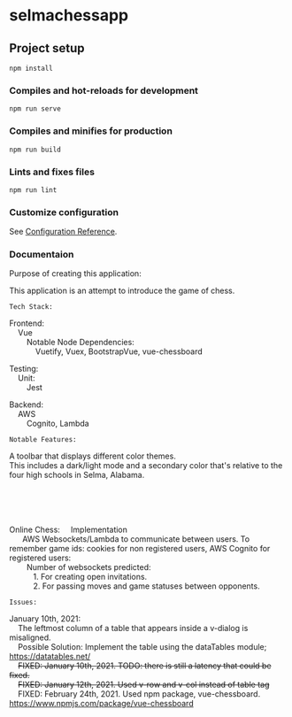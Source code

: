 # selmachessapp

## Project setup
```
npm install
```

### Compiles and hot-reloads for development
```
npm run serve
```

### Compiles and minifies for production
```
npm run build
```

### Lints and fixes files
```
npm run lint
```

### Customize configuration
See [Configuration Reference](https://cli.vuejs.org/config/).

### Documentaion

Purpose of creating this application:

This application is an attempt to introduce the game of chess.

```
Tech Stack:
```

Frontend: <br />
&nbsp;&nbsp;&nbsp;&nbsp;Vue <br />
&nbsp;&nbsp;&nbsp;&nbsp;&nbsp;&nbsp;&nbsp;&nbsp;Notable Node Dependencies:<br />
&nbsp;&nbsp;&nbsp;&nbsp;&nbsp;&nbsp;&nbsp;&nbsp;&nbsp;&nbsp;&nbsp;&nbsp;Vuetify, Vuex, BootstrapVue, vue-chessboard<br />

Testing: <br />
&nbsp;&nbsp;&nbsp;&nbsp;Unit:<br />
&nbsp;&nbsp;&nbsp;&nbsp;&nbsp;&nbsp;&nbsp;&nbsp;Jest<br />

Backend:<br />
&nbsp;&nbsp;&nbsp;&nbsp;AWS<br />
&nbsp;&nbsp;&nbsp;&nbsp;&nbsp;&nbsp;&nbsp;&nbsp;Cognito, Lambda<br />

```
Notable Features:
```

A toolbar that displays different color themes.<br />
This includes a dark/light mode and a secondary color that's relative to the four high schools in Selma, Alabama. <br />
<br />
<br />
<br />
<br />

Online Chess:
&nbsp;&nbsp;&nbsp;&nbsp;Implementation<br />
&nbsp;&nbsp;&nbsp;&nbsp;&nbsp;&nbsp;AWS Websockets/Lambda to communicate between users. To remember game ids: cookies for non registered users, AWS Cognito for registered users:<br />
&nbsp;&nbsp;&nbsp;&nbsp;&nbsp;&nbsp;&nbsp;&nbsp;Number of websockets predicted: <br />
&nbsp;&nbsp;&nbsp;&nbsp;&nbsp;&nbsp;&nbsp;&nbsp;&nbsp;&nbsp;&nbsp;1. For creating open invitations.<br />
&nbsp;&nbsp;&nbsp;&nbsp;&nbsp;&nbsp;&nbsp;&nbsp;&nbsp;&nbsp;&nbsp;2. For passing moves and game statuses between opponents.<br />

```
Issues:
```

January 10th, 2021:<br />
&nbsp;&nbsp;&nbsp;&nbsp;The leftmost column of a table that appears inside a v-dialog is misaligned.<br />
&nbsp;&nbsp;&nbsp;&nbsp;Possible Solution: Implement the table using the dataTables module; https://datatables.net/<br />
&nbsp;&nbsp;&nbsp;&nbsp;~~FIXED: January 10th, 2021. TODO: there is still a latency that could be fixed.~~<br />
&nbsp;&nbsp;&nbsp;&nbsp;~~FIXED: January 12th, 2021. Used v-row and v-col instead of table tag~~<br />
&nbsp;&nbsp;&nbsp;&nbsp;FIXED: February 24th, 2021. Used npm package, vue-chessboard. https://www.npmjs.com/package/vue-chessboard<br />